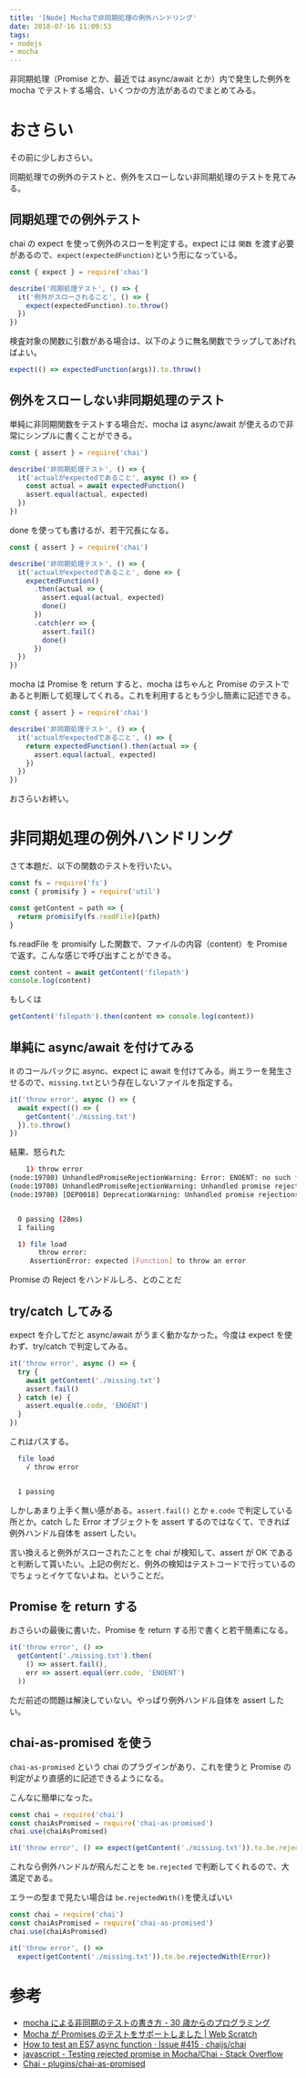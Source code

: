 ```yaml
---
title: '[Node] Mochaで非同期処理の例外ハンドリング'
date: 2018-07-16 11:09:53
tags:
- nodejs
- mocha
---
```


非同期処理（Promise とか、最近では async/await とか）内で発生した例外を mocha でテストする場合、いくつかの方法があるのでまとめてみる。

<!-- more -->

# おさらい

その前に少しおさらい。

同期処理での例外のテストと、例外をスローしない非同期処理のテストを見てみる。

## 同期処理での例外テスト

chai の expect を使って例外のスローを判定する。expect には `関数` を渡す必要があるので、`expect(expectedFunction)`という形になっている。

```js
const { expect } = require('chai')

describe('同期処理テスト', () => {
  it('例外がスローされること', () => {
    expect(expectedFunction).to.throw()
  })
})
```

検査対象の関数に引数がある場合は、以下のように無名関数でラップしてあげればよい。

```js
expect(() => expectedFunction(args)).to.throw()
```

## 例外をスローしない非同期処理のテスト

単純に非同期関数をテストする場合だ、mocha は async/await が使えるので非常にシンプルに書くことができる。

```js
const { assert } = require('chai')

describe('非同期処理テスト', () => {
  it('actualがexpectedであること', async () => {
    const actual = await expectedFunction()
    assert.equal(actual, expected)
  })
})
```

done を使っても書けるが、若干冗長になる。

```js
const { assert } = require('chai')

describe('非同期処理テスト', () => {
  it('actualがexpectedであること', done => {
    expectedFunction()
      .then(actual => {
        assert.equal(actual, expected)
        done()
      })
      .catch(err => {
        assert.fail()
        done()
      })
  })
})
```

mocha は Promise を return すると、mocha はちゃんと Promise のテストであると判断して処理してくれる。これを利用するともう少し簡素に記述できる。

```js
const { assert } = require('chai')

describe('非同期処理テスト', () => {
  it('actualがexpectedであること', () => {
    return expectedFunction().then(actual => {
      assert.equal(actual, expected)
    })
  })
})
```

おさらいお終い。

# 非同期処理の例外ハンドリング

さて本題だ、以下の関数のテストを行いたい。

```js
const fs = require('fs')
const { promisify } = require('util')

const getContent = path => {
  return promisify(fs.readFile)(path)
}
```

fs.readFile を promisify した関数で、ファイルの内容（content）を Promise で返す。こんな感じで呼び出すことができる。

```js
const content = await getContent('filepath')
console.log(content)
```

もしくは

```js
getContent('filepath').then(content => console.log(content))
```

## 単純に async/await を付けてみる

it のコールバックに async、expect に await を付けてみる。尚エラーを発生させるので、`missing.txt`という存在しないファイルを指定する。

```js
it('throw error', async () => {
  await expect(() => {
    getContent('./missing.txt')
  }).to.throw()
})
```

結果、怒られた

```bash
    1) throw error
(node:19780) UnhandledPromiseRejectionWarning: Error: ENOENT: no such file or directory, open './missing.txt'
(node:19780) UnhandledPromiseRejectionWarning: Unhandled promise rejection. This error originated either by throwing inside of an async function without a catch block, or by rejecting a promise which was not handled with .catch(). (rejection id: 2)
(node:19780) [DEP0018] DeprecationWarning: Unhandled promise rejections are deprecated. In the future, promise rejections that are not handled will terminate the Node.js process with a non-zero exit code.


  0 passing (28ms)
  1 failing

  1) file load
       throw error:
     AssertionError: expected [Function] to throw an error
```

Promise の Reject をハンドルしろ、とのことだ

## try/catch してみる

expect を介してだと async/await がうまく動かなかった。今度は expect を使わず、try/catch で判定してみる。

```js
it('throw error', async () => {
  try {
    await getContent('./missing.txt')
    assert.fail()
  } catch (e) {
    assert.equal(e.code, 'ENOENT')
  }
})
```

これはパスする。

```bash
  file load
    √ throw error


  1 passing
```

しかしあまり上手く無い感がある。`assert.fail()` とか `e.code` で判定している所とか。catch した Error オブジェクトを assert するのではなくて、できれば例外ハンドル自体を assert したい。

言い換えると例外がスローされたことを chai が検知して、assert が OK であると判断して貰いたい。上記の例だと、例外の検知はテストコードで行っているのでちょっとイケてないよね。ということだ。

## Promise を return する

おさらいの最後に書いた、Promise を return する形で書くと若干簡素になる。

```js
it('throw error', () =>
  getContent('./missing.txt').then(
    () => assert.fail(),
    err => assert.equal(err.code, 'ENOENT')
  ))
```

ただ前述の問題は解決していない。やっぱり例外ハンドル自体を assert したい。

## chai-as-promised を使う

`chai-as-promised` という chai のプラグインがあり、これを使うと Promise の判定がより直感的に記述できるようになる。

<a href="https://github.com/domenic/chai-as-promised" class="embedly-card" data-card-image="0" data-card-controls="0" data-card-align="left"></a>

こんなに簡単になった。

```js
const chai = require('chai')
const chaiAsPromised = require('chai-as-promised')
chai.use(chaiAsPromised)

it('throw error', () => expect(getContent('./missing.txt')).to.be.rejected)
```

これなら例外ハンドルが飛んだことを `be.rejected` で判断してくれるので、大満足である。

エラーの型まで見たい場合は `be.rejectedWith()`を使えばいい

```js
const chai = require('chai')
const chaiAsPromised = require('chai-as-promised')
chai.use(chaiAsPromised)

it('throw error', () =>
  expect(getContent('./missing.txt')).to.be.rejectedWith(Error))
```

# 参考

- [mocha による非同期のテストの書き方 - 30 歳からのプログラミング](https://numb86-tech.hatenablog.com/entry/2017/04/02/212259)
- [Mocha が Promises のテストをサポートしました | Web Scratch](https://efcl.info/2014/0314/res3708/)
- [How to test an ES7 async function · Issue #415 · chaijs/chai](https://github.com/chaijs/chai/issues/415)
- [javascript - Testing rejected promise in Mocha/Chai - Stack Overflow](https://stackoverflow.com/questions/31845329/testing-rejected-promise-in-mocha-chai/37222388)
- [Chai - plugins/chai-as-promised](http://www.chaijs.com/plugins/chai-as-promised/)
